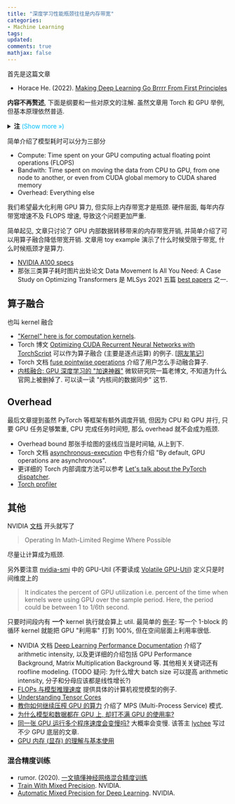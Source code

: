 ```yaml
---
title: "深度学习性能瓶颈往往是内存带宽"
categories: 
- Machine Learning
tags: 
updated: 
comments: true
mathjax: false
---
```


首先是这篇文章

- Horace He. (2022). [Making Deep Learning Go Brrrr From First Principles](https://horace.io/brrr_intro.html)

**内容不再赘述**, 下面是纲要和一些对原文的注解. 虽然文章用 Torch 和 GPU 举例, 但基本原理依然普适.

<details><summary><b>注</b><font color="deepskyblue"> (Show more &raquo;)</font></summary>
<p>机器之心 <a href="https://zhuanlan.zhihu.com/p/485490532">编译</a> 过这篇文章, 但有些错误. 比如只看第一段, 前几句话还行, 但光最后一句就有两个技术错误: (1) 把 in-place 说成内置; (2) 梯度设置为 None 说成 0. 关于第 2 点可以参考 torch 文档 <a href="https://pytorch.org/tutorials/recipes/recipes/tuning_guide.html#use-parameter-grad-none-instead-of-model-zero-grad-or-optimizer-zero-grad">Use parameter.grad = None instead of model.zero_grad() or optimizer.zero_grad()</a>.</p></details>

简单介绍了模型耗时可以分为三部分

- Compute: Time spent on your GPU computing actual floating point operations (FLOPS)
- Bandwith: Time spent on moving the data from CPU to GPU, from one node to another, or even from CUDA global memory to CUDA shared memory
- Overhead: Everything else

<!-- more -->

我们希望最大化利用 GPU 算力, 但实际上内存带宽才是瓶颈. 硬件层面, 每年内存带宽增速不及 FLOPS 增速, 导致这个问题更加严重. 

简单起见, 文章只讨论了 GPU 内部数据转移带来的内存带宽开销, 并简单介绍了可以用算子融合降低带宽开销. 文章用 toy example 演示了什么时候受限于带宽, 什么时候瓶颈才是算力. 

- [NVIDIA A100 specs](https://www.nvidia.com/content/dam/en-zz/Solutions/Data-Center/a100/pdf/nvidia-a100-datasheet-us-nvidia-1758950-r4-web.pdf)
- 那张三类算子耗时图片出处论文 Data Movement Is All You Need: A Case Study on Optimizing Transformers 是 MLSys 2021 五篇 [best papers](https://mlsys.org/Conferences/2021/BestPapers) 之一.

## 算子融合

也叫 kernel 融合

- ["Kernel" here is for computation kernels](https://stackoverflow.com/questions/56601075/what-is-a-fused-kernel-or-fused-layer-in-deep-learning).
- Torch 博文 [Optimizing CUDA Recurrent Neural Networks with TorchScript](https://pytorch.org/blog/optimizing-cuda-rnn-with-torchscript/) 可以作为算子融合 (主要是逐点运算) 的例子. [[网友笔记](https://zhuanlan.zhihu.com/p/83419913)]
- Torch 文档 [fuse pointwise operations](https://pytorch.org/tutorials/recipes/recipes/tuning_guide.html#fuse-pointwise-operations) 介绍了用户怎么手动融合算子. 
- [内核融合: GPU 深度学习的 "加速神器"](https://www.doit.com.cn/p/306236.html) 微软研究院一篇老博文, 不知道为什么官网上被删掉了. 可以读一读 "内核间的数据同步" 这节.

## Overhead

最后文章提到虽然 PyTorch 等框架有额外调度开销, 但因为 CPU 和 GPU 并行, 只要 GPU 任务足够繁重, CPU 完成任务时间短, 那么 overhead 就不会成为瓶颈.

- Overhead bound 那张手绘图的竖线应当是时间轴, 从上到下.
- Torch 文档 [asynchronous-execution](https://pytorch.org/docs/stable/notes/cuda.html#asynchronous-execution) 中也有介绍 "By default, GPU operations are asynchronous".
- 更详细的 Torch 内部调度方法可以参考 [Let's talk about the PyTorch dispatcher](http://blog.ezyang.com/2020/09/lets-talk-about-the-pytorch-dispatcher/).
- [Torch profiler](https://zhuanlan.zhihu.com/p/41662629)

## 其他

NVIDIA [文档](https://docs.nvidia.com/deeplearning/performance/dl-performance-getting-started/index.html#operate-guidelines) 开头就写了

> Operating In Math-Limited Regime Where Possible

尽量让计算成为瓶颈.

另外要注意 [nvidia-smi](https://medium.com/analytics-vidhya/explained-output-of-nvidia-smi-utility-fc4fbee3b124) 中的 GPU-Util (不要读成 [Volatile GPU-Util](https://twitter.com/cHHillee/status/1500547396945670144)) 定义只是时间维度上的

> It indicates the percent of GPU utilization i.e. percent of the time when kernels were using GPU over the sample period. Here, the period could be between 1 to 1/6th second.

只要时间段内有 **一个** kernel 执行就会算上 util. 最简单的 [例子](https://www.zhihu.com/question/307643863): 写一个 1-block 的循环 kernel 就能把 GPU "利用率" 打到 100%, 但在空间层面上利用率很低. 

- NVIDIA 文档 [Deep Learning Performance Documentation](https://docs.nvidia.com/deeplearning/performance/index.html) 介绍了 arithmetic intensity, 以及更详细的介绍包括 GPU Performance Background, Matrix Multiplication Background 等. 其他相关关键词还有 roofline modeling. (TODO 疑问: 为什么增大 batch size 可以提高 arithmetic intensity, 分子和分母应该都是线性增长?)
- [FLOPs 与模型推理速度](https://zhuanlan.zhihu.com/p/122943688) 提供具体的计算机视觉模型的例子.
- [Understanding Tensor Cores](https://blog.paperspace.com/understanding-tensor-cores/)
- [教你如何继续压榨 GPU 的算力](https://zhuanlan.zhihu.com/p/346389176) 介绍了 MPS (Multi-Process Service) 模式.
- [为什么模型和数据都在 GPU 上, 却打不满 GPU 的使用率?](https://www.zhihu.com/question/454589636/answer/1836794871)
- [同一张 GPU 运行多个程序速度会变慢吗?](https://www.zhihu.com/question/307643863/answer/2662713663) 大概率会变慢. 该答主 [lychee](https://www.zhihu.com/people/lychee-82) 写过不少 GPU 底层的文章.
- [GPU 内存 (显存) 的理解与基本使用](https://zhuanlan.zhihu.com/p/462191421)

### 混合精度训练

- rumor. (2020). [一文搞懂神经网络混合精度训练](https://zhuanlan.zhihu.com/p/84219777)
- [Train With Mixed Precision](https://docs.nvidia.com/deeplearning/performance/mixed-precision-training/index.html). NVIDIA.
- [Automatic Mixed Precision for Deep Learning](https://developer.nvidia.com/automatic-mixed-precision). NVIDIA.
